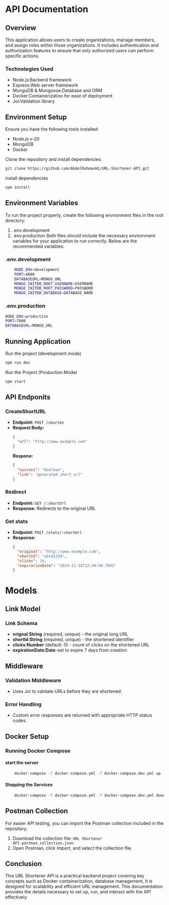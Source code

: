 # API Documentation

## Overview

This application allows users to create organizations, manage members, and assign roles within those organizations. It includes authentication and authorization features to ensure that only authorized users can perform specific actions.

### Technologies Used

- Node.js:Backend framework
- Express:Web server framework
- MongoDB & Mongoose:Database and ORM
- Docker:Containerization for ease of deployment
- Joi:Validation library

## Environment Setup

Ensure you have the following tools installed:

- Node.js v-20
- MongoDB
- Docker

Clone the repository and install dependencies:

```bash
git clone https://github.com/AbdelRahmanH1/URL-Shortener-API.git
```

install dependencies

```bash
npm install
```

## Environment Variables

To run the project properly, create the following environment files in the root directory:

1. .env.development
2. .env.production
   Both files should include the necessary environment variables for your application to run correctly. Below are the recommended variables:

### .env.development

```bash
    NODE_ENV=development
    PORT=4000
    DATABASEURL=MONGO_URL
    MONGO_INITDB_ROOT_USERNAME=USERNAME
    MONGO_INITDB_ROOT_PASSWORD=PASSWORD
    MONGO_INITDB_DATABASE=DATABASE_NAME
```

### .env.production

```bash
NODE_ENV=production
PORT=7000
DATABASEURL=MONGO_URL
```

## Running Application

Run the project (development mode)

```bash
npm run dev
```

Run the Project (Production Mode)

```bash
npm start
```

## API Endponits

### CreateShortURL

- **Endpoint:** `POST /shorten`
- **Request Body:**
  ```json
  {
    "url": "http://www.example.com"
  }
  ```
  **Respone:**
  ```json
  {
    "success": "boolean",
    "link": "generated_short_url"
  }
  ```

### Redirect

- **Endpoint:** `GET /:shortUrl`
- **Response:** Redirects to the original URL

### Get stats

- **Endpoint:** `POST /stats/:shortUrl`
- **Response:**
  ```json
  {
    "original": "http://www.example.com",
    "shortId": "abcd1234",
    "clicks": 10,
    "expirationDate": "2024-11-14T12:34:56.789Z"
  }
  ```

# Models

## Link Model

### Link Schema

- **orignal**:**String** (required, unique) - the original long URL
- **shortId**:**String** (required, unique) - the shortened identifier
- **clicks**:**Number** (default: 0) - count of clicks on the shortened URL
- **expirationDate**:**Date**-set to expire 7 days from creation

## Middleware

### Validation Middleware

- Uses Joi to validate URLs before they are shortened.

### Error Handling

- Custom error responses are returned with appropriate HTTP status codes.

## Docker Setup

### Running Docker Compose

#### start the server

```bash
    docker-compose -f docker-compose.yml -f docker-compose.dev.yml up --build
```

#### Stopping the Services

```bash
    docker-compose -f docker-compose.yml -f docker-compose.dev.yml down
```

## Postman Collection

For easier API testing, you can import the Postman collection included in the repository:

1. Download the collection file: `URL Shortener API.postman_collection.json`
2. Open Postman, click _Import_, and select the collection file.

## Conclusion

This URL Shortener API is a practical backend project covering key concepts such as Docker containerization, database management, It is designed for scalability and efficient URL management. This documentation provides the details necessary to set up, run, and interact with the API effectively
